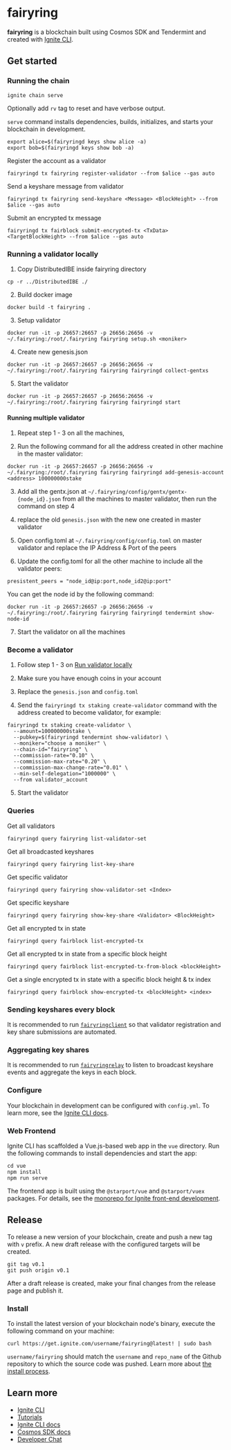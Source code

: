 # fairyring

**fairyring** is a blockchain built using Cosmos SDK and Tendermint and created with [Ignite CLI](https://ignite.com/cli).

## Get started

### Running the chain

```
ignite chain serve
```

Optionally add `rv` tag to reset and have verbose output.

`serve` command installs dependencies, builds, initializes, and starts your blockchain in development.

```
export alice=$(fairyringd keys show alice -a)
export bob=$(fairyringd keys show bob -a)
```

Register the account as a validator

```
fairyringd tx fairyring register-validator --from $alice --gas auto
```

Send a keyshare message from validator

```
fairyringd tx fairyring send-keyshare <Message> <BlockHeight> --from $alice --gas auto
```

Submit an encrypted tx message

```
fairyringd tx fairblock submit-encrypted-tx <TxData> <TargetBlockHeight> --from $alice --gas auto
```

### Running a validator locally

1. Copy DistributedIBE inside fairyring directory

```
cp -r ../DistributedIBE ./
```

2. Build docker image

```
docker build -t fairyring .
```

3. Setup validator

```
docker run -it -p 26657:26657 -p 26656:26656 -v ~/.fairyring:/root/.fairyring fairyring setup.sh <moniker>
```

4. Create new genesis.json

```
docker run -it -p 26657:26657 -p 26656:26656 -v ~/.fairyring:/root/.fairyring fairyring fairyringd collect-gentxs
```

5. Start the validator

```
docker run -it -p 26657:26657 -p 26656:26656 -v ~/.fairyring:/root/.fairyring fairyring fairyringd start
```

#### Running multiple validator

1. Repeat step 1 - 3 on all the machines,

2. Run the following command for all the address created in other machine in the master validator:

```
docker run -it -p 26657:26657 -p 26656:26656 -v ~/.fairyring:/root/.fairyring fairyring fairyringd add-genesis-account <address> 100000000stake
```

3. Add all the gentx.json at `~/.fairyring/config/gentx/gentx-{node_id}.json` from all the machines to master validator, then run the command on step 4

4. replace the old `genesis.json` with the new one created in master validator

5. Open config.toml at `~/.fairyring/config/config.toml` on master validator and replace the IP Address & Port of the peers

6. Update the config.toml for all the other machine to include all the validator peers:

```
presistent_peers = "node_id@ip:port,node_id2@ip:port"
```

You can get the node id by the following command:

```
docker run -it -p 26657:26657 -p 26656:26656 -v ~/.fairyring:/root/.fairyring fairyring fairyringd tendermint show-node-id
```

7. Start the validator on all the machines

### Become a validator

1. Follow step 1 - 3 on [Run validator locally](#Running-a-validator-locally)

2. Make sure you have enough coins in your account

3. Replace the `genesis.json` and `config.toml`

4. Send the `fairyringd tx staking create-validator` command with the address created to become validator, for example:

```
fairyringd tx staking create-validator \
  --amount=100000000stake \
  --pubkey=$(fairyringd tendermint show-validator) \
  --moniker="choose a moniker" \
  --chain-id="fairyring" \
  --commission-rate="0.10" \
  --commission-max-rate="0.20" \
  --commission-max-change-rate="0.01" \
  --min-self-delegation="1000000" \
  --from validator_account
```

5. Start the validator

### Queries

Get all validators

```
fairyringd query fairyring list-validator-set
```

Get all broadcasted keyshares

```
fairyringd query fairyring list-key-share
```

Get specific validator

```
fairyringd query fairyring show-validator-set <Index>
```

Get specific keyshare

```
fairyringd query fairyring show-key-share <Validator> <BlockHeight>
```

Get all encrypted tx in state

```
fairyringd query fairblock list-encrypted-tx
```

Get all encrypted tx in state from a specific block height

```
fairyringd query fairblock list-encrypted-tx-from-block <blockHeight>
```

Get a single encrypted tx in state with a specific block height & tx index

```
fairyringd query fairblock show-encrypted-tx <blockHeight> <index>
```

### Sending keyshares every block

It is recommended to run [`fairyringclient`](https://github.com/FairBlock/fairyringclient) so that validator registration and key share submissions are automated.

### Aggregating key shares

It is recommended to run [`fairyringrelay`](https://github.com/FairBlock/fairyringrelay) to listen to broadcast keyshare events and aggregate the keys in each block.

### Configure

Your blockchain in development can be configured with `config.yml`. To learn more, see the [Ignite CLI docs](https://docs.ignite.com).

### Web Frontend

Ignite CLI has scaffolded a Vue.js-based web app in the `vue` directory. Run the following commands to install dependencies and start the app:

```
cd vue
npm install
npm run serve
```

The frontend app is built using the `@starport/vue` and `@starport/vuex` packages. For details, see the [monorepo for Ignite front-end development](https://github.com/ignite/web).

## Release

To release a new version of your blockchain, create and push a new tag with `v` prefix. A new draft release with the configured targets will be created.

```
git tag v0.1
git push origin v0.1
```

After a draft release is created, make your final changes from the release page and publish it.

### Install

To install the latest version of your blockchain node's binary, execute the following command on your machine:

```
curl https://get.ignite.com/username/fairyring@latest! | sudo bash
```

`username/fairyring` should match the `username` and `repo_name` of the Github repository to which the source code was pushed. Learn more about [the install process](https://github.com/allinbits/starport-installer).

## Learn more

- [Ignite CLI](https://ignite.com/cli)
- [Tutorials](https://docs.ignite.com/guide)
- [Ignite CLI docs](https://docs.ignite.com)
- [Cosmos SDK docs](https://docs.cosmos.network)
- [Developer Chat](https://discord.gg/ignite)
